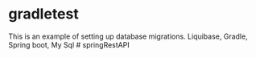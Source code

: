 ﻿# gradletest
 This is an example of setting up database migrations.
 Liquibase, Gradle, Spring boot, My Sql
#   s p r i n g R e s t A P I  
 